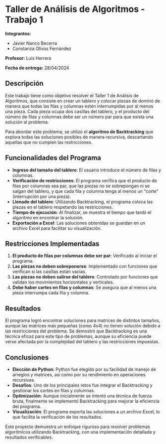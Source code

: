 # Taller de Análisis de Algoritmos - Trabajo 1

**Integrantes:**  
- Javier Nanco Becerra  
- Constanza Olivos Fernández  

**Profesor:** Luis Herrera  

**Fecha de entrega:** 28/04/2024  

## Descripción

Este trabajo tiene como objetivo resolver el Taller 1 de Análisis de Algoritmos, que consiste en crear un tablero y colocar piezas de dominó de manera que todas las filas y columnas estén interrumpidas por al menos una pieza. Cada pieza ocupa dos casillas del tablero, y el producto del número de filas y columnas debe ser un número par para que exista una solución al problema.

Para abordar este problema, se utilizó el **algoritmo de Backtracking** que explora todas las soluciones posibles de manera recursiva, descartando aquellas que no cumplen las restricciones.

## Funcionalidades del Programa

- **Ingreso del tamaño del tablero**: El usuario introduce el número de filas y columnas.
- **Verificación de restricciones**: El programa verifica que el producto de filas por columnas sea par, que las piezas no se sobrepongan ni se salgan del tablero, y que cada fila y columna tenga al menos un "corte" (interrupción por una pieza).
- **Llenado del tablero**: Utilizando Backtracking, el programa coloca las piezas en el tablero respetando las restricciones.
- **Tiempo de ejecución**: Al finalizar, se muestra el tiempo que tardó el algoritmo en encontrar la solución.
- **Exportación a Excel**: Las soluciones obtenidas se guardan en un archivo Excel para facilitar su visualización.

## Restricciones Implementadas

1. **El producto de filas por columnas debe ser par**: Verificado al iniciar el programa.
2. **Las piezas no deben sobreponerse**: Implementado con funciones que verifican si las casillas están vacías.
3. **Las piezas no deben salirse del tablero**: Controlado por funciones que validan los movimientos horizontales y verticales.
4. **Debe haber cortes en filas y columnas**: Se asegura que al menos una pieza interrumpa cada fila y columna.

## Resultados

El programa logró encontrar soluciones para matrices de distintos tamaños, aunque las matrices más pequeñas (como 4x4) no tienen solución debido a las restricciones del problema. Se demostró que Backtracking es una técnica eficaz para este tipo de problemas, aunque su eficiencia puede verse afectada por la complejidad del tablero y las restricciones impuestas.

## Conclusiones

- **Elección de Python**: Python fue elegido por su facilidad de manejo de arreglos y matrices, así como por su rendimiento en operaciones recursivas.
- **Desafíos**: Uno de los principales retos fue integrar el Backtracking y gestionar los cortes en filas y columnas.
- **Optimización**: Aunque inicialmente se intentó una técnica de fuerza bruta, finalmente se implementó Backtracking para mejorar la eficiencia del programa.
- **Visualización**: El programa exporta las soluciones a un archivo Excel, lo que facilita la verificación de los resultados.

Este proyecto demuestra un enfoque riguroso para resolver problemas algorítmicos utilizando Backtracking, con una implementación detallada y resultados verificables.
